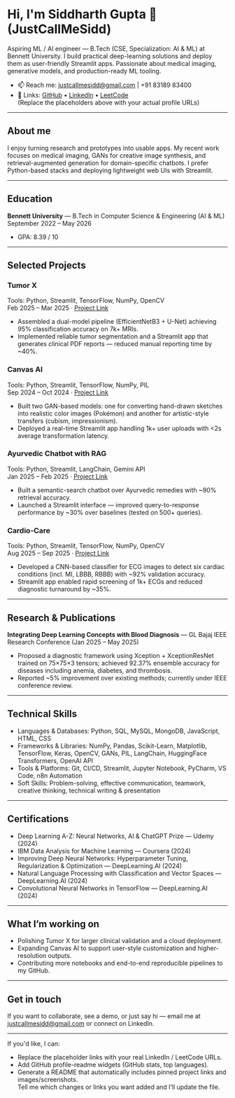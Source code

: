 # Hi, I'm Siddharth Gupta 👋 (JustCallMeSidd)

Aspiring ML / AI engineer — B.Tech (CSE, Specialization: AI & ML) at Bennett University. I build practical deep-learning solutions and deploy them as user-friendly Streamlit apps. Passionate about medical imaging, generative models, and production-ready ML tooling.

- 📫 Reach me: justcallmesidd@gmail.com | +91 83189 83400  
- 🔗 Links: [GitHub](https://github.com/JustCallMeSidd) • [LinkedIn](https://linkedin.com/in/your-link) • [LeetCode](https://leetcode.com/your-username)  
  (Replace the placeholders above with your actual profile URLs)

---

## About me
I enjoy turning research and prototypes into usable apps. My recent work focuses on medical imaging, GANs for creative image synthesis, and retrieval-augmented generation for domain-specific chatbots. I prefer Python-based stacks and deploying lightweight web UIs with Streamlit.

---

## Education
**Bennett University** — B.Tech in Computer Science & Engineering (AI & ML)  
September 2022 – May 2026  
- GPA: 8.39 / 10
---

## Selected Projects

### Tumor X
Tools: Python, Streamlit, TensorFlow, NumPy, OpenCV  
Feb 2025 – Mar 2025 · [Project Link](https://github.com/JustCallMeSidd/tumor-x)  
- Assembled a dual-model pipeline (EfficientNetB3 + U-Net) achieving 95% classification accuracy on 7k+ MRIs.  
- Implemented reliable tumor segmentation and a Streamlit app that generates clinical PDF reports — reduced manual reporting time by ~40%.

### Canvas AI
Tools: Python, Streamlit, TensorFlow, NumPy, PIL  
Sep 2024 – Oct 2024 · [Project Link](https://github.com/JustCallMeSidd/canvas-ai)  
- Built two GAN-based models: one for converting hand-drawn sketches into realistic color images (Pokémon) and another for artistic-style transfers (cubism, impressionism).  
- Deployed a real-time Streamlit app handling 1k+ user uploads with <2s average transformation latency.

### Ayurvedic Chatbot with RAG
Tools: Python, Streamlit, LangChain, Gemini API  
Jan 2025 – Feb 2025 · [Project Link](https://github.com/JustCallMeSidd/ayurvedic-chatbot)  
- Built a semantic-search chatbot over Ayurvedic remedies with ~90% retrieval accuracy.  
- Launched a Streamlit interface — improved query-to-response performance by ~30% over baselines (tested on 500+ queries).

### Cardio-Care
Tools: Python, Streamlit, TensorFlow, NumPy, OpenCV  
Aug 2025 – Sep 2025 · [Project Link](https://github.com/JustCallMeSidd/cardio-care)  
- Developed a CNN-based classifier for ECG images to detect six cardiac conditions (incl. MI, LBBB, RBBB) with ~92% validation accuracy.  
- Streamlit app enabled rapid screening of 1k+ ECGs and reduced diagnostic turnaround by ~35%.

---

## Research & Publications
**Integrating Deep Learning Concepts with Blood Diagnosis** — GL Bajaj IEEE Research Conference (Jan 2025 – May 2025)  
- Proposed a diagnostic framework using Xception + XceptionResNet trained on 75×75×3 tensors; achieved 92.37% ensemble accuracy for diseases including anemia, diabetes, and thrombosis.  
- Reported ~5% improvement over existing methods; currently under IEEE conference review.

---

## Technical Skills

- Languages & Databases: Python, SQL, MySQL, MongoDB, JavaScript, HTML, CSS  
- Frameworks & Libraries: NumPy, Pandas, Scikit-Learn, Matplotlib, TensorFlow, Keras, OpenCV, GANs, PIL, LangChain, HuggingFace Transformers, OpenAI API  
- Tools & Platforms: Git, CI/CD, Streamlit, Jupyter Notebook, PyCharm, VS Code, n8n Automation  
- Soft Skills: Problem-solving, effective communication, teamwork, creative thinking, technical writing & presentation

---

## Certifications
- Deep Learning A-Z: Neural Networks, AI & ChatGPT Prize — Udemy (2024)  
- IBM Data Analysis for Machine Learning — Coursera (2024)  
- Improving Deep Neural Networks: Hyperparameter Tuning, Regularization & Optimization — DeepLearning.AI (2024)  
- Natural Language Processing with Classification and Vector Spaces — DeepLearning.AI (2024)  
- Convolutional Neural Networks in TensorFlow — DeepLearning.AI (2024)

---

## What I’m working on
- Polishing Tumor X for larger clinical validation and a cloud deployment.  
- Expanding Canvas AI to support user-style customization and higher-resolution outputs.  
- Contributing more notebooks and end-to-end reproducible pipelines to my GitHub.

---

## Get in touch
If you want to collaborate, see a demo, or just say hi — email me at justcallmesidd@gmail.com or connect on LinkedIn.

---

If you'd like, I can:
- Replace the placeholder links with your real LinkedIn / LeetCode URLs.  
- Add GitHub profile-readme widgets (GitHub stats, top languages).  
- Generate a README that automatically includes pinned project links and images/screenshots.  
Tell me which changes or links you want added and I’ll update the file.
